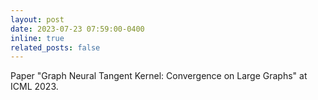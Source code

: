 ```yaml
---
layout: post
date: 2023-07-23 07:59:00-0400
inline: true
related_posts: false
---
```


Paper "Graph Neural Tangent Kernel: Convergence on Large Graphs" at ICML 2023.